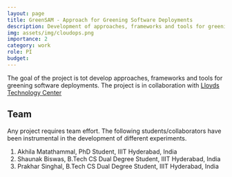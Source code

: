 ```yaml
---
layout: page
title: GreenSAM - Approach for Greening Software Deployments
description: Development of approaches, frameworks and tools for greening software deployments
img: assets/img/cloudops.png
importance: 2
category: work
role: PI
budget: 
---
```


The goal of the project is tot develop approaches, frameworks and tools for greening software deployments. The project is in collaboration with [Lloyds Technology Center](https://lloydstechnologycentre.com)


## Team

Any project requires team effort. The following students/collaborators have been instrumental in the development of different experiments.

1. Akhila Matathammal, PhD Student, IIIT Hyderabad, India
2. Shaunak Biswas, B.Tech CS Dual Degree Student, IIIT Hyderabad, India
4. Prakhar Singhal, B.Tech CS Dual Degree Student, IIIT Hyderabad, India





<!--## Key Tools and Technologies used

Below I list some of the tools and technologies that I had used as a part of my responsibilities in the project.

1. Lucidchart and C4Model for architectural Diagrams
2. Python for implementing backend services (Webframework: Tornado)
3. Thingsboard platform for IoT devices integration and raw data visualization
4. Apache Kafka for streaming data from Thingsboard to other services in the platform
5. Google Cloud for deploying some backend prototype-->
